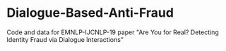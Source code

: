 # Dialogue-Based-Anti-Fraud
Code and data for EMNLP-IJCNLP-19 paper "Are You for Real? Detecting Identity Fraud via Dialogue Interactions"
